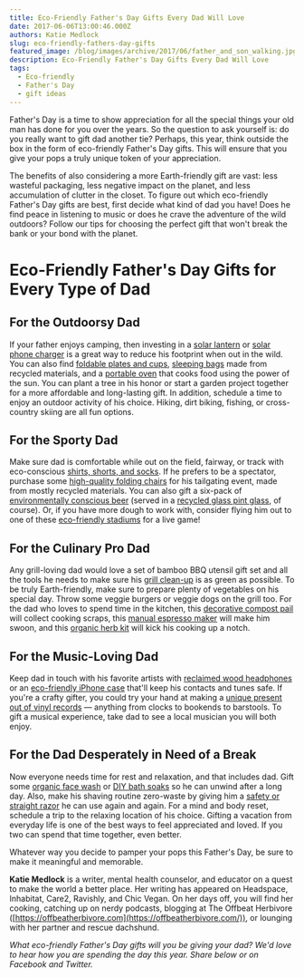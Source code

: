 ```yaml
---
title: Eco-Friendly Father's Day Gifts Every Dad Will Love
date: 2017-06-06T13:00:46.000Z
authors: Katie Medlock
slug: eco-friendly-fathers-day-gifts
featured_image: /blog/images/archive/2017/06/father_and_son_walking.jpg
description: Eco-Friendly Father's Day Gifts Every Dad Will Love
tags:
  - Eco-friendly
  - Father's Day
  - gift ideas
---
```

Father's Day is a time to show appreciation for all the special things your old man has done for you over the years. So the question to ask yourself is: do you really want to gift dad another tie? Perhaps, this year, think outside the box in the form of eco-friendly Father's Day gifts. This will ensure that you give your pops a truly unique token of your appreciation.

The benefits of also considering a more Earth-friendly gift are vast: less wasteful packaging, less negative impact on the planet, and less accumulation of clutter in the closet. To figure out which eco-friendly Father's Day gifts are best, first decide what kind of dad you have! Does he find peace in listening to music or does he crave the adventure of the wild outdoors? Follow our tips for choosing the perfect gift that won't break the bank or your bond with the planet.

# Eco-Friendly Father's Day Gifts for Every Type of Dad

## For the Outdoorsy Dad

If your father enjoys camping, then investing in a [solar lantern](https://www.amazon.com/Solar-Camping-LED-Lantern-Flashlight/dp/B016UXQ27K/ref=as%5Fli%5Fbk%5Ftl/?tag=earth911-20&linkId=f44474b64e78b44f594484cd2401dcb3&linkCode=ktl) or [solar phone charger](https://www.mec.ca/en/product/5025-521/Equatorial-Sleeping-Bag-%2B15-%2B22C?f=10+50130+50854+50873+50880) is a great way to reduce his footprint when out in the wild. You can also find [foldable plates and cups](https://www.fozzils.com), [sleeping bags](https://www.bigagnes.com/Products/Detail/Bag/encampment15) made from recycled materials, and a [portable oven](https://www.sunoven.com/product/all-american-sun-oven/) that cooks food using the power of the sun. You can plant a tree in his honor or start a garden project together for a more affordable and long-lasting gift. In addition, schedule a time to enjoy an outdoor activity of his choice. Hiking, dirt biking, fishing, or cross-country skiing are all fun options.

## For the Sporty Dad

Make sure dad is comfortable while out on the field, fairway, or track with eco-conscious [shirts, shorts, and socks](https://www.rei.com/s/mens-eco-conscious-clothing?origin=web&ir=collection%3Amens-eco-conscious-clothing&page=1). If he prefers to be a spectator, purchase some [high-quality folding chairs](http://www.bellacor.com/eco-friendly-folding-chair-th.htm) for his tailgating event, made from mostly recycled materials. You can also gift a six-pack of [environmentally conscious beer](http://www.sierraclub.org/sierra/2016-2-march-april/green-life/six-eco-friendly-beers-for-national-beer-dayand-any-day) (served in a [recycled glass pint glass](http://www.bambeco.com/Pint-Glasses/Pint-Glasses.asp), of course). Or, if you have more dough to work with, consider flying him out to one of these [eco-friendly stadiums](https://redesignreport.com/6-most-eco-friendly-sports-stadiums-in-the-world/) for a live game!

## For the Culinary Pro Dad

Any grill-loving dad would love a set of bamboo BBQ utensil gift set and all the tools he needs to make sure his [grill clean-up](http://www.care2.com/greenliving/tips-for-cleaning-your-grill-naturally.html) is as green as possible. To be truly Earth-friendly, make sure to prepare plenty of vegetables on his special day. Throw some veggie burgers or veggie dogs on the grill too. For the dad who loves to spend time in the kitchen, this [decorative compost pail](https://www.amazon.com/Brushed-Stainless-Kitchen-Compost-Decorative/dp/B0043BZTBM/&tag=aolfood-20) will collect cooking scraps, this [manual espresso maker](https://www.amazon.com/ROK-Presso-Manual-Espresso-Maker/dp/B00AV1E0GI/ref=sr%5F1%5F4?ie=UTF8&qid=1496235792&sr=8-4&keywords=espresso+machine+hand) will make him swoon, and this [organic herb kit](http://olivebarn.com/organic-heirloom-seeds/herb-kits/organic-herb-garden-trio-eco-friendly-herb-kit-in-a-gable-box/) will kick his cooking up a notch.

## For the Music-Loving Dad

Keep dad in touch with his favorite artists with [reclaimed wood headphones](http://ecowarriorprincess.net/2017/04/5-eco-friendly-headphones-earphones-for-the-music-lover/) or an [eco-friendly iPhone case](http://www.agreeableco.com/best-eco-friendly-iphone-case-environmentally-conscious-sustainable-wood-biodegrable/) that'll keep his contacts and tunes safe. If you're a crafty gifter, you could try your hand at making a [unique present out of vinyl records](http://homesthetics.net/21-diy-recycled-vinyl-projects-perfect-for-any-interior-design/) — anything from clocks to bookends to barstools. To gift a musical experience, take dad to see a local musician you will both enjoy.

## For the Dad Desperately in Need of a Break

Now everyone needs time for rest and relaxation, and that includes dad. Gift some [organic face wash](https://www.amazon.com/Face-Wash-Ingredients-Superfruit-Combination/dp/B011QT3JR4/ref=as%5Fli%5Fbk%5Ftl/?tag=earth911-20&linkId=589a420567e9e1000453e607af68b19a&linkCode=ktl) or [DIY bath soaks](http://www.homemadehomeideas.com/15-luxurious-natural-bath-recipes/) so he can unwind after a long day. Also, make his shaving routine zero-waste by giving him a [safety or straight razor](https://www.goingzerowaste.com/blog/2015/12/3/zero-waste-shaving) he can use again and again. For a mind and body reset, schedule a trip to the relaxing location of his choice. Gifting a vacation from everyday life is one of the best ways to feel appreciated and loved. If you two can spend that time together, even better.

Whatever way you decide to pamper your pops this Father's Day, be sure to make it meaningful and memorable.

**Katie Medlock** is a writer, mental health counselor, and educator on a quest to make the world a better place. Her writing has appeared on Headspace, Inhabitat, Care2, Ravishly, and Chic Vegan. On her days off, you will find her cooking, catching up on nerdy podcasts, blogging at The Offbeat Herbivore ([https://offbeatherbivore.com](https://offbeatherbivore.com/)), or lounging with her partner and rescue dachshund.

*What eco-friendly Father's Day gifts will you be giving your dad? We'd love to hear how you are spending the day this year. Share below or on Facebook and Twitter.*